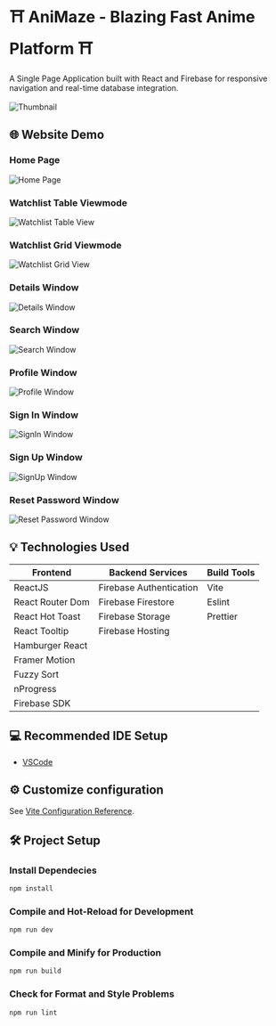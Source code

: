 # ⛩️ AniMaze - Blazing Fast Anime Platform  ⛩️
A Single Page Application built with React and Firebase for responsive navigation and real-time database integration.
<br/><br/>
![Thumbnail](https://i.imgur.com/v7N1Wv8.png)

## 🌐 Website Demo
### Home Page
![Home Page](https://i.imgur.com/O4k3vbY.png)

### Watchlist Table Viewmode
![Watchlist Table View](https://i.imgur.com/l93qLMs.png)

### Watchlist Grid Viewmode
![Watchlist Grid View](https://i.imgur.com/BD0SDMl.png)

### Details Window
![Details Window](https://i.imgur.com/Y3OTclx.png)

### Search Window
![Search Window](https://i.imgur.com/6C6VwGa.png)

### Profile Window
![Profile Window](https://i.imgur.com/iMnmhAC.png)

### Sign In Window
![SignIn Window](https://i.imgur.com/1Cz0nmK.png)

### Sign Up Window
![SignUp Window](https://i.imgur.com/3hN8twc.png)

### Reset Password Window
![Reset Password Window](https://i.imgur.com/hflVBef.png)

## 💡 Technologies Used
| **Frontend**     | **Backend Services**    | **Build Tools** |
|------------------|-------------------------|-----------------|
| ReactJS          | Firebase Authentication | Vite            |
| React Router Dom | Firebase Firestore      | Eslint          |
| React Hot Toast  | Firebase Storage        | Prettier        |
| React Tooltip    | Firebase Hosting        |                 |
| Hamburger React  |                         |                 |
| Framer Motion    |                         |                 |
| Fuzzy Sort       |                         |                 |
| nProgress        |                         |                 |
| Firebase SDK     |                         |                 |

## 💻 Recommended IDE Setup

- [VSCode](https://code.visualstudio.com/)


## ⚙️ Customize configuration

See [Vite Configuration Reference](https://vitejs.dev/config/).


## 🛠️ Project Setup

### Install Dependecies
```sh
npm install
```

### Compile and Hot-Reload for Development

```sh
npm run dev
```

### Compile and Minify for Production

```sh
npm run build
```

### Check for Format and Style Problems

```sh
npm run lint
```
